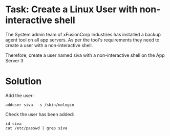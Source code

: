 # Task: Create a Linux User with non-interactive shell

The System admin team of xFusionCorp Industries has installed a backup agent tool on all app servers. As per the tool's requirements they need to create a user with a non-interactive shell.


Therefore, create a user named siva with a non-interactive shell on the App Server 3

# Solution

Add the user:

    adduser siva  -s /sbin/nologin

Check the user has been added:

    id siva
    cat /etc/passwd | grep siva
